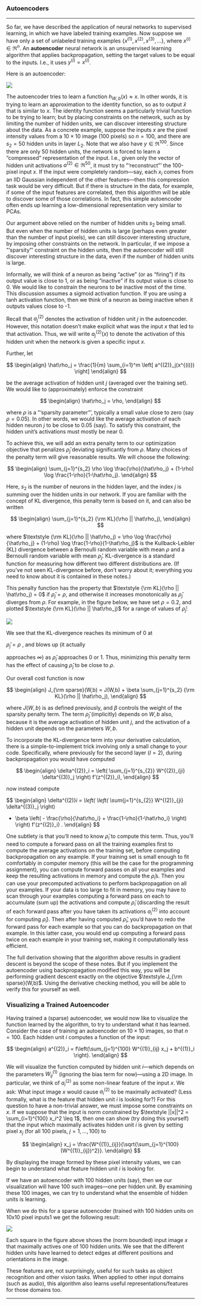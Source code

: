 

### Autoencoders

---

So far, we have described the application of neural networks to supervised learning, in which we have labeled training examples. Now suppose we have only a set of unlabeled training examples $\textstyle \{x^{(1)}, x^{(2)}, x^{(3)}, \ldots\}$, where $\textstyle x^{(i)} \in \Re^{n}$. An **autoencoder** neural network is an unsupervised learning algorithm that applies backpropagation, setting the target values to be equal to the inputs. I.e., it uses $\textstyle y^{(i)} = x^{(i)}$.

Here is an autoencoder:

![](/wayback-mooc/stanford-ufldl/tutorial/images/Autoencoder636.png)

The autoencoder tries to learn a function $\textstyle h_{W,b}(x) \approx x$. In other words, it is trying to learn an approximation to the identity function, so as to output $\textstyle \hat{x}$ that is similar to $\textstyle x$. The identity function seems a particularly trivial function to be trying to learn; but by placing constraints on the network, such as by limiting the number of hidden units, we can discover interesting structure about the data. As a concrete example, suppose the inputs $\textstyle x$ are the pixel intensity values from a $\textstyle 10 \times 10$ image (100 pixels) so $\textstyle n=100$, and there are $\textstyle s_2=50$ hidden units in layer $\textstyle L_2$. Note that we also have $\textstyle y \in \Re^{100}$. Since there are only 50 hidden units, the network is forced to learn a ”compressed” representation of the input. I.e., given only the vector of hidden unit activations $\textstyle a^{(2)} \in \Re^{50}$, it must try to ”‘reconstruct”’ the 100-pixel input $\textstyle x$. If the input were completely random—say, each $\textstyle x_i$ comes from an IID Gaussian independent of the other features—then this compression task would be very difficult. But if there is structure in the data, for example, if some of the input features are correlated, then this algorithm will be able to discover some of those correlations. In fact, this simple autoencoder often ends up learning a low-dimensional representation very similar to PCAs.

Our argument above relied on the number of hidden units $\textstyle s_2$ being small. But even when the number of hidden units is large (perhaps even greater than the number of input pixels), we can still discover interesting structure, by imposing other constraints on the network. In particular, if we impose a ”‘sparsity”’ constraint on the hidden units, then the autoencoder will still discover interesting structure in the data, even if the number of hidden units is large.

Informally, we will think of a neuron as being “active” (or as “firing”) if its output value is close to 1, or as being “inactive” if its output value is close to 0. We would like to constrain the neurons to be inactive most of the time. This discussion assumes a sigmoid activation function. If you are using a tanh activation function, then we think of a neuron as being inactive when it outputs values close to -1.

Recall that $\textstyle a^{(2)}_j$ denotes the activation of hidden unit $\textstyle j$ in the autoencoder. However, this notation doesn’t make explicit what was the input $\textstyle x$ that led to that activation. Thus, we will write $\textstyle a^{(2)}_j(x)$ to denote the activation of this hidden unit when the network is given a specific input $\textstyle x$.

Further, let

$$
\begin{align}
\hat\rho_j = \frac{1}{m} \sum_{i=1}^m \left[ a^{(2)}_j(x^{(i)}) \right]
\end{align}
$$

be the average activation of hidden unit $\textstyle j$ (averaged over the training set). We would like to (approximately) enforce the constraint

$$
\begin{align}
\hat\rho_j = \rho,
\end{align}
$$

where $\textstyle \rho$ is a ”‘sparsity parameter”’, typically a small value close to zero (say $\textstyle \rho = 0.05$). In other words, we would like the average activation of each hidden neuron $\textstyle j$ to be close to 0.05 (say). To satisfy this constraint, the hidden unit’s activations must mostly be near 0.

To achieve this, we will add an extra penalty term to our optimization objective that penalizes $\textstyle \hat\rho_j$ deviating significantly from $\textstyle \rho$. Many choices of the penalty term will give reasonable results. We will choose the following:

$$
\begin{align}
\sum_{j=1}^{s_2} \rho \log \frac{\rho}{\hat\rho_j} + (1-\rho) \log \frac{1-\rho}{1-\hat\rho_j}.
\end{align}
$$

Here, $\textstyle s_2$ is the number of neurons in the hidden layer, and the index $\textstyle j$ is summing over the hidden units in our network. If you are familiar with the concept of KL divergence, this penalty term is based on it, and can also be written

$$
\begin{align}
\sum_{j=1}^{s_2} {\rm KL}(\rho || \hat\rho_j),
\end{align}
$$

where $\textstyle {\rm KL}(\rho || \hat\rho_j) = \rho \log \frac{\rho}{\hat\rho_j} + (1-\rho) \log \frac{1-\rho}{1-\hat\rho_j}$ is the Kullback-Leibler (KL) divergence between a Bernoulli random variable with mean $\textstyle \rho$ and a Bernoulli random variable with mean $\textstyle \hat\rho_j$. KL-divergence is a standard function for measuring how different two different distributions are. (If you’ve not seen KL-divergence before, don’t worry about it; everything you need to know about it is contained in these notes.)

This penalty function has the property that $\textstyle {\rm KL}(\rho || \hat\rho_j) = 0$ if $\textstyle \hat\rho_j = \rho$, and otherwise it increases monotonically as $\textstyle \hat\rho_j$ diverges from $\textstyle \rho$. For example, in the figure below, we have set $\textstyle \rho = 0.2$, and plotted $\textstyle {\rm KL}(\rho || \hat\rho_j)$ for a range of values of $\textstyle \hat\rho_j$:

![](/wayback-mooc/stanford-ufldl/tutorial/images/KLPenaltyExample.png)

We see that the KL-divergence reaches its minimum of 0 at

$\textstyle \hat\rho_j = \rho$
, and blows up (it actually

approaches $\textstyle \infty$) as $\textstyle \hat\rho_j$ approaches 0 or 1. Thus, minimizing this penalty term has the effect of causing $\textstyle \hat\rho_j$ to be close to $\textstyle \rho$.

Our overall cost function is now

$$
\begin{align}
J_{\rm sparse}(W,b) = J(W,b) + \beta \sum_{j=1}^{s_2} {\rm KL}(\rho || \hat\rho_j),
\end{align}
$$

where $\textstyle J(W,b)$ is as defined previously, and $\textstyle \beta$ controls the weight of the sparsity penalty term. The term $\textstyle \hat\rho_j$ (implicitly) depends on $\textstyle W,b$ also, because it is the average activation of hidden unit $\textstyle j$, and the activation of a hidden unit depends on the parameters $\textstyle W,b$.

To incorporate the KL-divergence term into your derivative calculation, there is a simple-to-implement trick involving only a small change to your code. Specifically, where previously for the second layer ($\textstyle l=2$), during backpropagation you would have computed

$$
\begin{align}
\delta^{(2)}_i = \left( \sum_{j=1}^{s_{2}} W^{(2)}_{ji} \delta^{(3)}_j \right) f'(z^{(2)}_i),
\end{align}
$$

now instead compute

$$
\begin{align}
\delta^{(2)}_i =
\left( \left( \sum_{j=1}^{s_{2}} W^{(2)}_{ji} \delta^{(3)}_j \right)
+ \beta \left( - \frac{\rho}{\hat\rho_i} + \frac{1-\rho}{1-\hat\rho_i} \right) \right) f'(z^{(2)}_i) .
\end{align}
$$

One subtlety is that you’ll need to know $\textstyle \hat\rho_i$ to compute this term. Thus, you’ll need to compute a forward pass on all the training examples first to compute the average activations on the training set, before computing backpropagation on any example. If your training set is small enough to fit comfortably in computer memory (this will be the case for the programming assignment), you can compute forward passes on all your examples and keep the resulting activations in memory and compute the $\textstyle \hat\rho_i$s. Then you can use your precomputed activations to perform backpropagation on all your examples. If your data is too large to fit in memory, you may have to scan through your examples computing a forward pass on each to accumulate (sum up) the activations and compute $\textstyle \hat\rho_i$ (discarding the result of each forward pass after you have taken its activations $\textstyle a^{(2)}_i$ into account for computing $\textstyle \hat\rho_i$). Then after having computed $\textstyle \hat\rho_i$, you’d have to redo the forward pass for each example so that you can do backpropagation on that example. In this latter case, you would end up computing a forward pass twice on each example in your training set, making it computationally less efficient.

The full derivation showing that the algorithm above results in gradient descent is beyond the scope of these notes. But if you implement the autoencoder using backpropagation modified this way, you will be performing gradient descent exactly on the objective $\textstyle J_{\rm sparse}(W,b)$. Using the derivative checking method, you will be able to verify this for yourself as well.

### Visualizing a Trained Autoencoder

Having trained a (sparse) autoencoder, we would now like to visualize the function learned by the algorithm, to try to understand what it has learned. Consider the case of training an autoencoder on $\textstyle 10 \times 10$ images, so that $\textstyle n = 100$. Each hidden unit $\textstyle i$ computes a function of the input:

$$
\begin{align}
a^{(2)}_i = f\left(\sum_{j=1}^{100} W^{(1)}_{ij} x_j + b^{(1)}_i \right).
\end{align}
$$

We will visualize the function computed by hidden unit $\textstyle i$—which depends on the parameters $\textstyle W^{(1)}_{ij}$ (ignoring the bias term for now)—using a 2D image. In particular, we think of $\textstyle a^{(2)}_i$ as some non-linear feature of the input $\textstyle x$. We ask: What input image $\textstyle x$ would cause $\textstyle a^{(2)}_i$ to be maximally activated? (Less formally, what is the feature that hidden unit $\textstyle i$ is looking for?) For this question to have a non-trivial answer, we must impose some constraints on $\textstyle x$. If we suppose that the input is norm constrained by $\textstyle ||x||^2 = \sum_{i=1}^{100} x_i^2 \leq 1$, then one can show (try doing this yourself) that the input which maximally activates hidden unit $\textstyle i$ is given by setting pixel $\textstyle x_j$ (for all 100 pixels, $\textstyle j=1,\ldots, 100$) to

$$
\begin{align}
x_j = \frac{W^{(1)}_{ij}}{\sqrt{\sum_{j=1}^{100} (W^{(1)}_{ij})^2}}.
\end{align}
$$

By displaying the image formed by these pixel intensity values, we can begin to understand what feature hidden unit $\textstyle i$ is looking for.

If we have an autoencoder with 100 hidden units (say), then we our visualization will have 100 such images—one per hidden unit. By examining these 100 images, we can try to understand what the ensemble of hidden units is learning.

When we do this for a sparse autoencoder (trained with 100 hidden units on 10x10 pixel inputs1 we get the following result:

![](/wayback-mooc/stanford-ufldl/tutorial/images/ExampleSparseAutoencoderWeights.png)

Each square in the figure above shows the (norm bounded) input image $\textstyle x$ that maximally actives one of 100 hidden units. We see that the different hidden units have learned to detect edges at different positions and orientations in the image.

These features are, not surprisingly, useful for such tasks as object recognition and other vision tasks. When applied to other input domains (such as audio), this algorithm also learns useful representations/features for those domains too.

---
